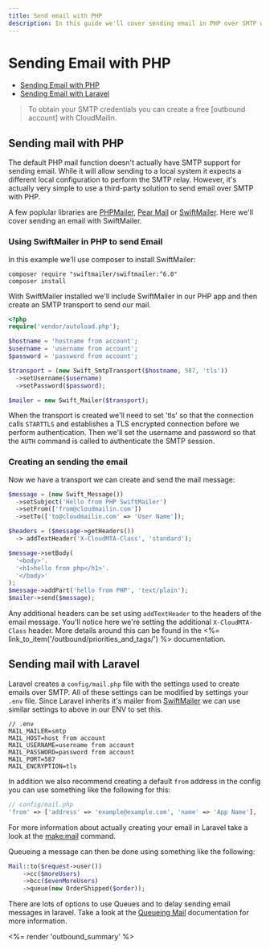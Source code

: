 ```yaml
---
title: Send email with PHP
description: In this guide we'll cover sending email in PHP over SMTP with CloudMailin.
---
```


# Sending Email with PHP

* [Sending Email with PHP](#sending-mail-with-php)
* [Sending Email with Laravel](#sending-mail-with-laravel)

> To obtain your SMTP credentials you can create a free [outbound account] with CloudMailin.

## Sending mail with PHP

The default PHP mail function doesn't actually have SMTP support for sending email.
While it will allow sending to a local system it expects a different local configuration to perform
the SMTP relay.
However, it's actually very simple to use a third-party solution to send email over SMTP with PHP.

A few poplular libraries are [PHPMailer], [Pear Mail] or [SwiftMailer]. Here we'll cover sending an
email with SwiftMailer.

### Using SwiftMailer in PHP to send Email

In this example we'll use composer to install SwiftMailer:

```shell
composer require "swiftmailer/swiftmailer:^6.0"
composer install
```

With SwiftMailer installed we'll include SwiftMailer in our PHP app and then create an SMTP
transport to send our mail.

```php
<?php
require('vendor/autoload.php');

$hostname = 'hostname from account';
$username = 'username from account';
$password = 'password from account';

$transport = (new Swift_SmtpTransport($hostname, 587, 'tls'))
  ->setUsername($username)
  ->setPassword($password);

$mailer = new Swift_Mailer($transport);

```

When the transport is created we'll need to set 'tls' so that the connection calls `STARTTLS` and
establishes a TLS encrypted connection before we perform authentication. Then we'll set the username
and password so that the `AUTH` command is called to authenticate the SMTP session.

### Creating an sending the email

Now we have a transport we can create and send the mail message:

```php
$message = (new Swift_Message())
  ->setSubject('Hello from PHP SwiftMailer')
  ->setFrom(['from@cloudmailin.com'])
  ->setTo(['to@cloudmailin.com' => 'User Name']);

$headers = ($message->getHeaders())
  -> addTextHeader('X-CloudMTA-Class', 'standard');

$message->setBody(
  '<body>'.
  '<h1>hello from php</h1>'.
  '</body>'
);
$message->addPart('hello from PHP', 'text/plain');
$mailer->send($message);
```

Any additional headers can be set using `addTextHeader` to the headers of the email message.
You'll notice here we're setting the additional `X-CloudMTA-Class` header.
More details around this can be found in the <%= link_to_item('/outbound/priorities_and_tags/') %>
documentation.

## Sending mail with Laravel

Laravel creates a `config/mail.php` file with the settings used to create emails over SMTP.
All of these settings can be modified by settings your `.env` file. Since Laravel inherits it's
mailer from [SwiftMailer] we can use similar settings to above in our ENV to set this.

```shell
// .env
MAIL_MAILER=smtp
MAIL_HOST=host from account
MAIL_USERNAME=username from account
MAIL_PASSWORD=password from account
MAIL_PORT=587
MAIL_ENCRYPTION=tls
```

In addition we also recommend creating a default `from` address in the config you can use something
like the following for this:

```php
// config/mail.php
'from' => ['address' => 'example@example.com', 'name' => 'App Name'],
```

For more information about actually creating your email in Laravel take a look at the
[make:mail] command.

Queueing a message can then be done using something like the following:

```php
Mail::to($request->user())
    ->cc($moreUsers)
    ->bcc($evenMoreUsers)
    ->queue(new OrderShipped($order));
```

There are lots of options to use Queues and to delay sending email messages in laravel. Take a look
at the [Queueing Mail] documentation for more information.

<%= render 'outbound_summary' %>

[PHPMailer]: https://github.com/PHPMailer/PHPMailer
[Pear Mail]: https://pear.php.net/manual/en/package.mail.mail.send.php
[SwiftMailer]: https://swiftmailer.symfony.com/docs
[SwiftMailer encrypted SMTP]: https://swiftmailer.symfony.com/docs/sending.html#encrypted-smtp
[make:mail]: https://laravel.com/docs/7.x/mail#generating-mailables
[Queueing Mail]: https://laravel.com/docs/7.x/mail#queueing-mail
